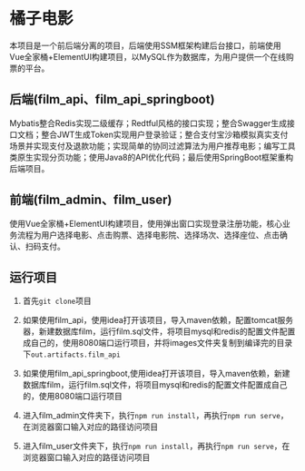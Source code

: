 # 橘子电影

本项目是一个前后端分离的项目，后端使用SSM框架构建后台接口，前端使用Vue全家桶+ElementUI构建项目，以MySQL作为数据库，为用户提供一个在线购票的平台。

## 后端(film_api、film_api_springboot)

Mybatis整合Redis实现二级缓存；Redtful风格的接口实现；整合Swagger生成接口文档；整合JWT生成Token实现用户登录验证；整合支付宝沙箱模拟真实支付场景并实现支付及退款功能；实现简单的协同过滤算法为用户推荐电影；编写工具类原生实现分页功能；使用Java8的API优化代码；最后使用SpringBoot框架重构后端项目。

## 前端(film_admin、film_user)

使用Vue全家桶+ElementUI构建项目，使用弹出窗口实现登录注册功能，核心业务流程为用户选择电影、点击购票、选择电影院、选择场次、选择座位、点击确认、扫码支付。

## 运行项目

1. 首先`git clone`项目

2. 如果使用film_api，使用idea打开该项目，导入maven依赖，配置tomcat服务器，新建数据库film，运行film.sql文件，将项目mysql和redis的配置文件配置成自己的，使用8080端口运行项目，并将images文件夹复制到编译完的目录下`out.artifacts.film_api`

3. 如果使用film_api_springboot,使用idea打开该项目，导入maven依赖，新建数据库film，运行film.sql文件，将项目mysql和redis的配置文件配置成自己的，使用8080端口运行项目

4. 进入film_admin文件夹下，执行`npm run install`，再执行`npm run serve`，在浏览器窗口输入对应的路径访问项目

5. 进入film_user文件夹下，执行`npm run install`，再执行`npm run serve`，在浏览器窗口输入对应的路径访问项目


